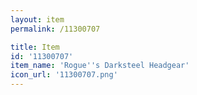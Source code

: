 ```yaml
---
layout: item
permalink: /11300707

title: Item
id: '11300707'
item_name: 'Rogue''s Darksteel Headgear'
icon_url: '11300707.png'
---
```


